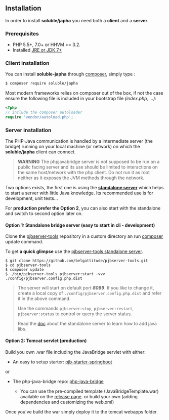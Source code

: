 ## Installation

In order to install **soluble/japha** you need both a **client** and a **server**.

### Prerequisites

- PHP 5.5+, 7.0+ or HHVM >= 3.2.
- Installed [JRE or JDK 7+](./server/install_java.md)

### Client installation

You can install **soluble-japha** through [composer](http://getcomposer.org/), 
simply type : 

```bash
$ composer require soluble/japha
```

Most modern frameworks relies on composer out of the box, if not the case ensure the following file is included in your bootstrap file *(index.php, ...)*:

```php
<?php
// include the composer autoloader
require 'vendor/autoload.php';
```

### Server installation

The PHP-Java communication is handled by a intermediate server (the bridge) running 
on your local machine (or network) on which the **soluble/japha** client can connect. 

> **WARNING** The phpjavabridge server is not supposed to be run on a public facing server
> and its use should be limited to interactions on the same host/network with the php client.
> Do not run it as root neither as it exposes the JVM methods through the network. 

Two options exists, the first one is using the [**standalone server**](https://github.com/belgattitude/pjbserver-tools) which
helps to start a server with little Java knowledge. Its recommended use is for development, unit tests...
 
For **production prefer the Option 2**, you can also start with the standalone and switch to second option later on. 
 
#### Option 1: Standalone bridge server (easy to start in cli - development)

   Clone the [pjbserver-tools](https://github.com/belgattitude/pjbserver-tools) repository in a custom directory an run [composer](http://getcomposer.org) update command.
   
   To get **a quick glimpse** use the [pjbserver-tools standalone server](https://github.com/belgattitude/pjbserver-tools).
   
   ```console
   $ git clone https://github.com/belgattitude/pjbserver-tools.git
   $ cd pjbserver-tools
   $ composer update   
   $ ./bin/pjbserver-tools pjbserver:start -vvv ./config/pjbserver.config.php.dist
   ```

   > The server will start on default port ***8089***. If you like to change it, create a local copy of `./config/pjbserver.config.php.dist`
   > and refer it in the above command.
   >
   > Use the commands `pjbserver:stop`, `pjbserver:restart`, `pjbserver:status` to control or query the server status.
   >
   > Read the [doc](https://github.com/belgattitude/pjbserver-tools) about the standalone server to learn how to add java libs. 

#### Option 2: Tomcat servlet (production) 

   Build you own .war file including the JavaBridge servlet with either:
        
   - An easy to setup starter: [pjb-starter-springboot](https://github.com/belgattitude/pjb-starter-springboot/)
   
   or 

   - The php-java-bridge repo: [php-java-bridge](https://github.com/belgattitude/php-java-bridge)
   
     - You can use the pre-compiled template (JavaBridgeTemplate.war) available on the [release page](https://github.com/belgattitude/php-java-bridge/releases).
       or build your own (adding dependencies and customizing the web.xml)  
   
   Once you've build the war simply deploy it to the tomcat webapps folder. 

